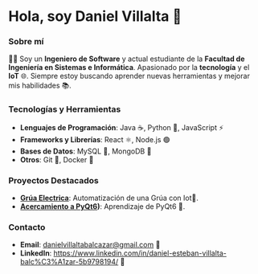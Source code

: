 # Hola, soy Daniel Villalta 👋

### Sobre mí
👨‍💻 Soy un **Ingeniero de Software** y actual estudiante de la **Facultad de Ingeniería en Sistemas e Informática**. Apasionado por la **tecnología** y el **IoT** 🌐. Siempre estoy buscando aprender nuevas herramientas y mejorar mis habilidades 📚.

### Tecnologías y Herramientas
- **Lenguajes de Programación**: Java ☕, Python 🐍, JavaScript ⚡
- **Frameworks y Librerías**: React ⚛️, Node.js 🟢
- **Bases de Datos**: MySQL 🐬, MongoDB 🍃
- **Otros**: Git 🌳, Docker 🐳

### Proyectos Destacados
- **[Grúa Electrica](https://github.com/Dancode2024/Gr-a_IoT)**: Automatización de una Grúa con Iot📝.
- **[Acercamiento a PyQt6](https://github.com/Dancode2024/PyQt6_1))**: Aprendizaje de PyQt6 📝.

### Contacto
- **Email**: danielvillaltabalcazar@gmail.com 📧
- **LinkedIn**: https://www.linkedin.com/in/daniel-esteban-villalta-balc%C3%A1zar-5b9798194/ 🔗

